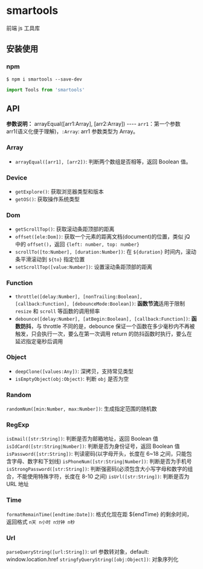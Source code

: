 # smartools

前端 js 工具库

## 安装使用

### npm

`$ npm i smartools --save-dev`

```js
import Tools from 'smartools'
```

## API

**参数说明：**
arrayEqual([arr1:Array], [arr2:Array]) ---- `arr1`：第一个参数 arr1(语义化便于理解)，`:Array`: arr1 参数类型为 Array。

### Array

- `arrayEqual([arr1], [arr2])`: 判断两个数组是否相等，返回 Boolean 值。

### Device

- `getExplore()`: 获取浏览器类型和版本
- `getOS()`: 获取操作系统类型

### Dom

- `getScrollTop()`: 获取滚动条距顶部的距离
- `offset([ele:Dom])`: 获取一个元素的距离文档(document)的位置，类似 jQ 中的 `offset()`，返回 `{left: number, top: number}`
- `scrollTo([to:Number], [duration:Number])`: 在 `${duration}` 时间内，滚动条平滑滚动到 `${to}` 指定位置
- `setScrollTop([value:Number])`: 设置滚动条距顶部的距离

### Function

- `throttle([delay:Number], [nonTrailing:Boolean], [callback:Function], [debounceMode:Boolean])`: **函数节流**适用于限制 `resize` 和 `scroll` 等函数的调用频率
- `debounce([delay:Number], [atBegin:Boolean], [callback:Function])`: **函数防抖**，与 throttle 不同的是，debounce 保证一个函数在多少毫秒内不再被触发，只会执行一次，要么在第一次调用 return 的防抖函数时执行，要么在延迟指定毫秒后调用

### Object

- `deepClone([values:Any])`: 深拷贝，支持常见类型
- `isEmptyObject(obj:Object)`: 判断 `obj` 是否为空

### Random

`randomNum([min:Number, max:Number])`: 生成指定范围的随机数

### RegExp

`isEmail([str:String])`: 判断是否为邮箱地址，返回 Boolean 值
`isIdCard([str:String|Number])`: 判断是否为身份证号，返回 Boolean 值
`isPassword([str:String])`: 判读密码(以字母开头，长度在 6~18 之间，只能包含字母、数字和下划线)
`isPhoneNum([str:String|Number])`: 判断是否为手机号
`isStrongPassword([str:String])`: 判断强密码(必须包含大小写字母和数字的组合，不能使用特殊字符，长度在 8-10 之间)
`isUrl([str:String])`: 判断是否为 URL 地址

### Time

`formatRemainTime([endtime:Date])`: 格式化现在距 ${endTime} 的剩余时间，返回格式 `n天 n小时 n分钟 n秒`

### Url

`parseQueryString([url:String])`: url 参数转对象，default: window.location.href
`stringfyQueryString([obj:Object])`: 对象序列化